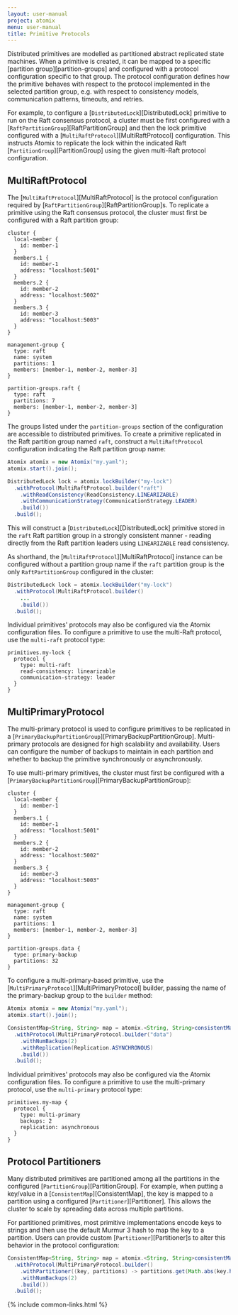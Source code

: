 ```yaml
---
layout: user-manual
project: atomix
menu: user-manual
title: Primitive Protocols
---
```


Distributed primitives are modelled as partitioned abstract replicated state machines. When a primitive is created, it can be mapped to a specific [partition group][partition-groups] and configured with a protocol configuration specific to that group. The protocol configuration defines how the primitive behaves with respect to the protocol implemented in the selected partition group, e.g. with respect to consistency models, communication patterns, timeouts, and retries.

For example, to configure a [`DistributedLock`][DistributedLock] primitive to run on the Raft consensus protocol, a cluster must be first configured with a [`RaftPartitionGroup`][RaftPartitionGroup] and then the lock primitive configured with a [`MultiRaftProtocol`][MultiRaftProtocol] configuration. This instructs Atomix to replicate the lock within the indicated Raft [`PartitionGroup`][PartitionGroup] using the given multi-Raft protocol configuration.

## MultiRaftProtocol

The [`MultiRaftProtocol`][MultiRaftProtocol] is the protocol configuration required by [`RaftPartitionGroup`][RaftPartitionGroup]s. To replicate a primitive using the Raft consensus protocol, the cluster must first be configured with a Raft partition group:

```hocon
cluster {
  local-member {
    id: member-1
  }
  members.1 {
    id: member-1
    address: "localhost:5001"
  }
  members.2 {
    id: member-2
    address: "localhost:5002"
  }
  members.3 {
    id: member-3
    address: "localhost:5003"
  }
}

management-group {
  type: raft
  name: system
  partitions: 1
  members: [member-1, member-2, member-3]
}

partition-groups.raft {
  type: raft
  partitions: 7
  members: [member-1, member-2, member-3]
}
```

The groups listed under the `partition-groups` section of the configuration are accessible to distributed primitives. To create a primitive replicated in the Raft partition group named `raft`, construct a `MultiRaftProtocol` configuration indicating the Raft partition group name:

```java
Atomix atomix = new Atomix("my.yaml");
atomix.start().join();

DistributedLock lock = atomix.lockBuilder("my-lock")
  .withProtocol(MultiRaftProtocol.builder("raft")
    .withReadConsistency(ReadConsistency.LINEARIZABLE)
    .withCommunicationStrategy(CommunicationStrategy.LEADER)
    .build())
  .build();
```

This will construct a [`DistributedLock`][DistributedLock] primitive stored in the `raft` Raft partition group in a strongly consistent manner - reading directly from the Raft partition leaders using `LINEARIZABLE` read consistency.

As shorthand, the [`MultiRaftProtocol`][MultiRaftProtocol] instance can be configured without a partition group name if the `raft` partition group is the only `RaftPartitionGroup` configured in the cluster:

```java
DistributedLock lock = atomix.lockBuilder("my-lock")
  .withProtocol(MultiRaftProtocol.builder()
    ...
    .build())
  .build();
```

Individual primitives' protocols may also be configured via the Atomix configuration files. To configure a primitive to use the multi-Raft protocol, use the `multi-raft` protocol type:

```hocon
primitives.my-lock {
  protocol {
    type: multi-raft
    read-consistency: linearizable
    communication-strategy: leader
  }
}
```

## MultiPrimaryProtocol

The multi-primary protocol is used to configure primitives to be replicated in a [`PrimaryBackupPartitionGroup`][PrimaryBackupPartitionGroup]. Multi-primary protocols are designed for high scalability and availability. Users can configure the number of backups to maintain in each partition and whether to backup the primitive synchronously or asynchronously.

To use multi-primary primitives, the cluster must first be configured with a [`PrimaryBackupPartitionGroup`][PrimaryBackupPartitionGroup]:

```hocon
cluster {
  local-member {
    id: member-1
  }
  members.1 {
    id: member-1
    address: "localhost:5001"
  }
  members.2 {
    id: member-2
    address: "localhost:5002"
  }
  members.3 {
    id: member-3
    address: "localhost:5003"
  }
}

management-group {
  type: raft
  name: system
  partitions: 1
  members: [member-1, member-2, member-3]
}

partition-groups.data {
  type: primary-backup
  partitions: 32
}
```

To configure a multi-primary-based primitive, use the [`MultiPrimaryProtocol`][MultiPrimaryProtocol] builder, passing the name of the primary-backup group to the `builder` method:

```java
Atomix atomix = new Atomix("my.yaml");
atomix.start().join();

ConsistentMap<String, String> map = atomix.<String, String>consistentMapBuilder("my-map")
  .withProtocol(MultiPrimaryProtocol.builder("data")
    .withNumBackups(2)
    .withReplication(Replication.ASYNCHRONOUS)
    .build())
  .build();
```

Individual primitives' protocols may also be configured via the Atomix configuration files. To configure a primitive to use the multi-primary protocol, use the `multi-primary` protocol type:

```hocon
primitives.my-map {
  protocol {
    type: multi-primary
    backups: 2
    replication: asynchronous
  }
}
```

## Protocol Partitioners

Many distributed primitives are partitioned among all the partitions in the configured [`PartitionGroup`][PartitionGroup]. For example, when putting a key/value in a [`ConsistentMap`][ConsistentMap], the key is mapped to a partition using a configured [`Partitioner`][Partitioner]. This allows the cluster to scale by spreading data across multiple partitions.

For partitioned primitives, most primitive implementations encode keys to strings and then use the default Murmur 3 hash to map the key to a partition. Users can provide custom [`Partitioner`][Partitioner]s to alter this behavior in the protocol configuration:

```java
ConsistentMap<String, String> map = atomix.<String, String>consistentMapBuilder("my-map")
  .withProtocol(MultiPrimaryProtocol.builder()
    .withPartitioner((key, partitions) -> partitions.get(Math.abs(key.hashCode() % partitions.size())))
    .withNumBackups(2)
    .build())
  .build();
```

{% include common-links.html %}
